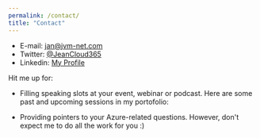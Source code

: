 ```yaml
---
permalink: /contact/
title: "Contact"
---
```


* E-mail: [jan@jvm-net.com](mailto:jan@jvm-net.com)
* Twitter: [@JeanCloud365](https://twitter.com/JeanCloud365)
* Linkedin: [My Profile](https://www.linkedin.com/in/jan-van-meirvenne-6a800b10/)


Hit me up for:

* Filling speaking slots at your event, webinar or podcast. Here are some past and upcoming sessions in my portofolio:

<script type="text/javascript" src="https://sessionize.com/api/speaker/sessions/5ba76399-565a-46d0-a12e-a608c707a37b/1x0x3fb393x"></script>

* Providing pointers to your Azure-related questions. However, don't expect me to do all the work for you :)
